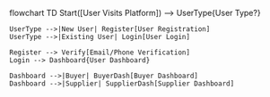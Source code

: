 flowchart TD
    Start([User Visits Platform]) --> UserType{User Type?}
    
    UserType -->|New User| Register[User Registration]
    UserType -->|Existing User| Login[User Login]
    
    Register --> Verify[Email/Phone Verification]
    Login --> Dashboard{User Dashboard}
    
    Dashboard -->|Buyer| BuyerDash[Buyer Dashboard]
    Dashboard -->|Supplier| SupplierDash[Supplier Dashboard]
